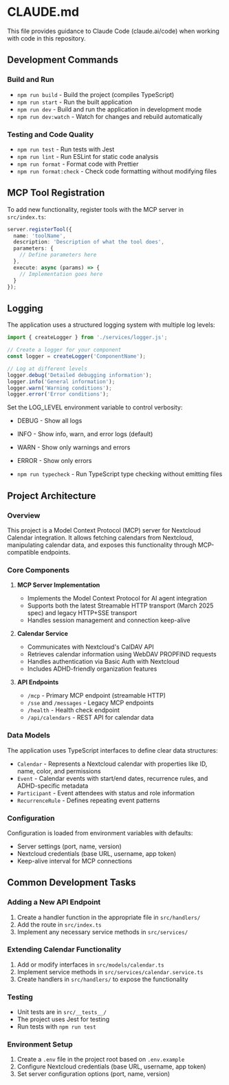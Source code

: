 # CLAUDE.md

This file provides guidance to Claude Code (claude.ai/code) when working with code in this repository.

## Development Commands

### Build and Run
- `npm run build` - Build the project (compiles TypeScript)
- `npm run start` - Run the built application
- `npm run dev` - Build and run the application in development mode
- `npm run dev:watch` - Watch for changes and rebuild automatically

### Testing and Code Quality
- `npm run test` - Run tests with Jest
- `npm run lint` - Run ESLint for static code analysis
- `npm run format` - Format code with Prettier
- `npm run format:check` - Check code formatting without modifying files

## MCP Tool Registration
To add new functionality, register tools with the MCP server in `src/index.ts`:

```typescript
server.registerTool({
  name: 'toolName',
  description: 'Description of what the tool does',
  parameters: {
    // Define parameters here
  },
  execute: async (params) => {
    // Implementation goes here
  }
});
```

## Logging
The application uses a structured logging system with multiple log levels:

```typescript
import { createLogger } from './services/logger.js';

// Create a logger for your component
const logger = createLogger('ComponentName');

// Log at different levels
logger.debug('Detailed debugging information');
logger.info('General information');
logger.warn('Warning conditions');
logger.error('Error conditions');
```

Set the LOG_LEVEL environment variable to control verbosity:
- DEBUG - Show all logs
- INFO - Show info, warn, and error logs (default)
- WARN - Show only warnings and errors
- ERROR - Show only errors

- `npm run typecheck` - Run TypeScript type checking without emitting files

## Project Architecture

### Overview
This project is a Model Context Protocol (MCP) server for Nextcloud Calendar integration. It allows fetching calendars from Nextcloud, manipulating calendar data, and exposes this functionality through MCP-compatible endpoints.

### Core Components

1. **MCP Server Implementation**
   - Implements the Model Context Protocol for AI agent integration
   - Supports both the latest Streamable HTTP transport (March 2025 spec) and legacy HTTP+SSE transport
   - Handles session management and connection keep-alive

2. **Calendar Service**
   - Communicates with Nextcloud's CalDAV API
   - Retrieves calendar information using WebDAV PROPFIND requests
   - Handles authentication via Basic Auth with Nextcloud
   - Includes ADHD-friendly organization features

3. **API Endpoints**
   - `/mcp` - Primary MCP endpoint (streamable HTTP)
   - `/sse` and `/messages` - Legacy MCP endpoints
   - `/health` - Health check endpoint
   - `/api/calendars` - REST API for calendar data

### Data Models
The application uses TypeScript interfaces to define clear data structures:
- `Calendar` - Represents a Nextcloud calendar with properties like ID, name, color, and permissions
- `Event` - Calendar events with start/end dates, recurrence rules, and ADHD-specific metadata
- `Participant` - Event attendees with status and role information
- `RecurrenceRule` - Defines repeating event patterns

### Configuration
Configuration is loaded from environment variables with defaults:
- Server settings (port, name, version)
- Nextcloud credentials (base URL, username, app token)
- Keep-alive interval for MCP connections

## Common Development Tasks

### Adding a New API Endpoint
1. Create a handler function in the appropriate file in `src/handlers/`
2. Add the route in `src/index.ts`
3. Implement any necessary service methods in `src/services/`

### Extending Calendar Functionality
1. Add or modify interfaces in `src/models/calendar.ts`
2. Implement service methods in `src/services/calendar.service.ts`
3. Create handlers in `src/handlers/` to expose the functionality

### Testing
- Unit tests are in `src/__tests__/`
- The project uses Jest for testing
- Run tests with `npm run test`

### Environment Setup
1. Create a `.env` file in the project root based on `.env.example`
2. Configure Nextcloud credentials (base URL, username, app token)
3. Set server configuration options (port, name, version)